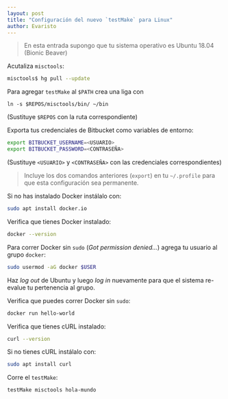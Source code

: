 ```yaml
---
layout: post
title: "Configuración del nuevo `testMake` para Linux"
author: Evaristo
---
```


> En esta entrada supongo que tu sistema operativo es Ubuntu 18.04 (Bionic Beaver)

Acutaliza `misctools`:

```bash
misctools$ hg pull --update
```

Para agregar `testMake` al `$PATH` crea una liga con

```
ln -s $REPOS/misctools/bin/ ~/bin
```

(Sustituye `$REPOS` con la ruta correspondiente)

Exporta tus credenciales de Bitbucket como variables de entorno:

```bash
export BITBUCKET_USERNAME=<USUARIO>
export BITBUCKET_PASSWORD=<CONTRASEÑA>
```

(Sustituye `<USUARIO>` y `<CONTRASEÑA>` con las credenciales correspondientes)

> Incluye los dos comandos anteriores (`export`) en tu `~/.profile` para que esta configuración sea permanente.

Si no has instalado Docker instálalo con:

```bash
sudo apt install docker.io
```

Verifica que tienes Docker instalado:

```bash
docker --version
```

Para correr Docker sin `sudo` (_Got permission denied..._) agrega tu usuario al grupo `docker`:

```bash
sudo usermod -aG docker $USER
```

Haz _log out_ de Ubuntu y luego _log in_ nuevamente para que el sistema re-evalue tu pertenencia al grupo.

Verifica que puedes correr Docker sin `sudo`:

```bash
docker run hello-world
```

Verifica que tienes cURL instalado:

```bash
curl --version
```

Si no tienes cURL instálalo con:

```bash
sudo apt install curl
```

Corre el `testMake`:

```bash
testMake misctools hola-mundo
```